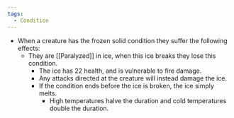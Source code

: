 ```yaml
---
tags:
  - Condition
---
```

- When a creature has the frozen solid condition they suffer the following effects:
	- They are [[Paralyzed]] in ice, when this ice breaks they lose this condition.
		- The ice has 22 health, and is vulnerable to fire damage.
		- Any attacks directed at the creature will instead damage the ice.
		- If the condition ends before the ice is broken, the ice simply melts.
			- High temperatures halve the duration and cold temperatures double the duration.